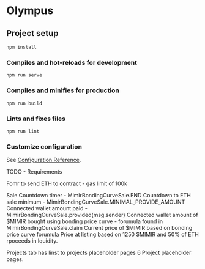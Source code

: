 # Olympus

## Project setup
```
npm install
```

### Compiles and hot-reloads for development
```
npm run serve
```

### Compiles and minifies for production
```
npm run build
```

### Lints and fixes files
```
npm run lint
```

### Customize configuration
See [Configuration Reference](https://cli.vuejs.org/config/).

TODO - Requirements

Fomr to send ETH to contract - gas limit of 100k

Sale Countdown timer - MimirBondingCurveSale.END
Countdown to ETH sale minimum - MimirBondingCurveSale.MINIMAL_PROVIDE_AMOUNT
Connected wallet amount paid - MimirBondingCurveSale.provided(msg.sender)
Connected wallet amount of $MIMIR bought using bonding price curve - forumula found in MimirBondingCurveSale.claim
Current price of $MIMIR based on bonding price curve forumula
Price at listing based on 1250 $MIMIR and 50% of ETH rpoceeds in lquidity.

Projects tab has linst to projects placeholder pages
6 Project placeholder pages.
